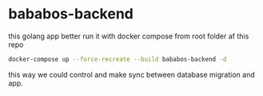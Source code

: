 # bababos-backend

this golang app better run it with docker compose from root folder af this repo

```bash
docker-compose up --force-recreate --build bababos-backend -d
```

this way we could control and make sync between database migration and app.
